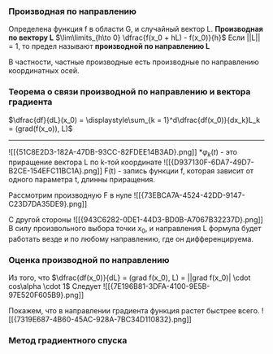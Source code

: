 ### Производная по направлению

Определена функция f в области G, и случайный вектор L.
**Производная по вектору L**
$\lim\limits_{h\to 0} \dfrac{f(x_0 + hL) - f(x_0)}{h}$
Если ||L|| = 1, то предел называют **производной по направлению L**

В частности, частные производные есть производные по направлению координатных осей.

### Теорема о связи производной по направлению и вектора градиента
$\dfrac{df}{dL}(x_0) = \displaystyle\sum_{k = 1}^d\dfrac{df(x_0)}{dx_k}L_k = (grad(f(x_o)), L)$
***
![[{51C8E2D3-182A-47DB-93CC-82FDEE14B3AD}.png]] 
*$\varphi_k(t)$ - это приращение вектора L по k-той координате
![[{D937130F-6DA7-49D7-B2CE-154EFC11BC1A}.png]]
F(t) - запись функции f, которая зависит от одного параметра t, длинны приращения.

Рассмотрим производную F в нуле
![[{73EBCA7A-4524-42DD-9147-C23D7DA35DE9}.png]]

С другой стороны
![[{943C6282-0DE1-44D3-BD0B-A7067B32237D}.png]]
 В силу произвольного выбора точки $x_0$, и направления L формула будет работать везде и по любому направлению,  где он дифференцируема.
### Оценка производной по направлению
Из того, что  $\dfrac{df(x_0)}{dL} = (grad f(x_0), L) = ||grad f(x_0)| \cdot cos\alpha \cdot 1$ 
Следует
![[{7E196B81-3DFA-4100-9E5B-97E520F605B9}.png]]

Покажем, что в направлении градиента функция растет быстрее всего.
![[{7319E687-4B60-45AC-928A-7BC34D110832}.png]]
### Метод градиентного спуска
